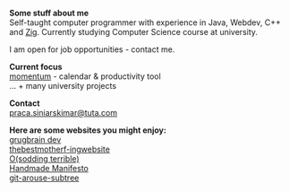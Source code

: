 **Some stuff about me**<br>
Self-taught computer programmer with experience in Java, Webdev, C++ and [Zig](https://ziglang.org). 
Currently studying Computer Science course at university.

I am open for job opportunities - contact me.

**Current focus**<br>
[momentum](https://github.com/siniarskimar/momentum) - calendar & productivity tool<br>
... + many university projects

**Contact**<br>
[praca.siniarskimar@tuta.com](mailto:praca.siniarskimar@tuta.com)<br>


**Here are some websites you might enjoy:** <br>
[grugbrain dev](https://grugbrain.dev/)<br>
[thebestmotherf-ingwebsite](https://thebestmotherfucking.website/)<br>
[O\(sodding terrible\)](https://github.com/torvalds/linux/blob/496659003dac5d08ea292c44fce9dfb36fa34691/arch/x86/mm/cpu_entry_area.c#L41)<br>
[Handmade Manifesto](https://handmade.network/manifesto)<br>
[git-arouse-subtree](https://git-man-page-generator.lokaltog.net/#YXJvdXNlJCRzdWJ0cmVl)

<!--# Yes.. using <br> in Markdown, wanna fight about it? It looks better when condensed -->
